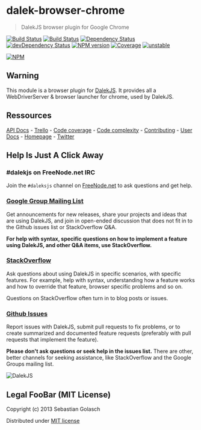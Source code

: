 dalek-browser-chrome
=====================

> DalekJS browser plugin for Google Chrome

[![Build Status](https://travis-ci.org/dalekjs/dalek-browser-chrome.png)](https://travis-ci.org/dalekjs/dalek-browser-chrome)
[![Build Status](https://drone.io/github.com/dalekjs/dalek-browser-chrome/status.png)](https://drone.io/github.com/dalekjs/dalek-browser-chrome/latest)
[![Dependency Status](https://david-dm.org/dalekjs/dalek-browser-chrome.png)](https://david-dm.org/dalekjs/dalek-browser-chrome)
[![devDependency Status](https://david-dm.org/dalekjs/dalek-browser-chrome/dev-status.png)](https://david-dm.org/dalekjs/dalek-browser-chrome#info=devDependencies)
[![NPM version](https://badge.fury.io/js/dalek-browser-chrome.png)](http://badge.fury.io/js/dalek-browser-chrome)
[![Coverage](http://dalekjs.com/package/dalek-browser-chrome/master/coverage/coverage.png)](http://dalekjs.com/package/dalek-browser-chrome/master/coverage/index.html)
[![unstable](https://rawgithub.com/hughsk/stability-badges/master/dist/unstable.svg)](http://github.com/hughsk/stability-badges)

[![NPM](https://nodei.co/npm/dalek-browser-chrome.png)](https://nodei.co/npm/dalek-browser-chrome/)

## Warning

This module is a browser plugin for [DalekJS](https://github.com/dalekjs/dalek).
It provides all a WebDriverServer & browser launcher for chrome, used by DalekJS.

## Ressources

[API Docs](http://dalekjs.com/package/dalek-browser-chrome/master/api/index.html) -
[Trello](https://trello.com/b/xhw6Jv7A/dalek-browser-chrome) -
[Code coverage](http://dalekjs.com/package/dalek-browser-chrome/master/coverage/index.html) -
[Code complexity](http://dalekjs.com/package/dalek-browser-chrome/master/complexity/index.html) -
[Contributing](https://github.com/dalekjs/dalek-browser-chrome/blob/master/CONTRIBUTING.md) -
[User Docs](http://dalekjs.com/docs/chrome.html) -
[Homepage](http://dalekjs.com) -
[Twitter](http://twitter.com/dalekjs)

## Help Is Just A Click Away

### #dalekjs on FreeNode.net IRC

Join the `#daleksjs` channel on [FreeNode.net](http://freenode.net) to ask questions and get help.

### [Google Group Mailing List](https://groups.google.com/forum/#!forum/dalekjs)

Get announcements for new releases, share your projects and ideas that are
using DalekJS, and join in open-ended discussion that does not fit in
to the Github issues list or StackOverflow Q&A.

**For help with syntax, specific questions on how to implement a feature
using DalekJS, and other Q&A items, use StackOverflow.**

### [StackOverflow](http://stackoverflow.com/questions/tagged/dalekjs)

Ask questions about using DalekJS in specific scenarios, with
specific features. For example, help with syntax, understanding how a feature works and
how to override that feature, browser specific problems and so on.

Questions on StackOverflow often turn in to blog posts or issues.

### [Github Issues](//github.com/dalekjs/dalek-browser-chrome/issues)

Report issues with DalekJS, submit pull requests to fix problems, or to
create summarized and documented feature requests (preferably with pull
requests that implement the feature).

**Please don't ask questions or seek help in the issues list.** There are
other, better channels for seeking assistance, like StackOverflow and the
Google Groups mailing list.

![DalekJS](https://raw.github.com/dalekjs/dalekjs.com/master/img/logo.jpg)

## Legal FooBar (MIT License)

Copyright (c) 2013 Sebastian Golasch

Distributed under [MIT license](https://github.com/dalekjs/dalek-browser-chrome/blob/master/LICENSE-MIT)

